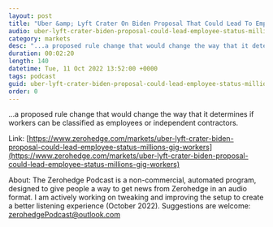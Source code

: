 ```yaml
---
layout: post
title: "Uber &amp; Lyft Crater On Biden Proposal That Could Lead To Employee Status For Millions Of Gig Workers"
audio: uber-lyft-crater-biden-proposal-could-lead-employee-status-millions-gig-workers-0
category: markets
desc: "...a proposed rule change that would change the way that it determines if workers can be classified as employees or independent contractors."
duration: 00:02:20
length: 140
datetime: Tue, 11 Oct 2022 13:52:00 +0000
tags: podcast
guid: uber-lyft-crater-biden-proposal-could-lead-employee-status-millions-gig-workers-0
order: 0
---
```

...a proposed rule change that would change the way that it determines if workers can be classified as employees or independent contractors.

Link: [https://www.zerohedge.com/markets/uber-lyft-crater-biden-proposal-could-lead-employee-status-millions-gig-workers](https://www.zerohedge.com/markets/uber-lyft-crater-biden-proposal-could-lead-employee-status-millions-gig-workers)

About: The Zerohedge Podcast is a non-commercial, automated program, designed to give people a way to get news from Zerohedge in an audio format.  I am actively working on tweaking and improving the setup to create a better listening experience (October 2022).  Suggestions are welcome: [zerohedgePodcast@outlook.com](mailto:zerohedgePodcast@outlook.com)